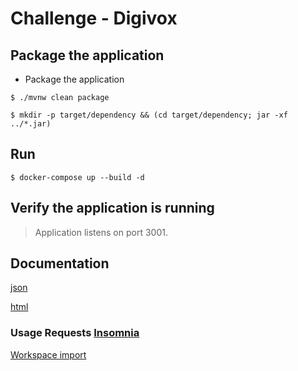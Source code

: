 # Challenge - Digivox

## Package the application

- Package the application

`$ ./mvnw clean package`

`$ mkdir -p target/dependency && (cd target/dependency; jar -xf ../*.jar)`

## Run

`$ docker-compose up --build -d`

## Verify the application is running

> Application listens on port 3001.

## Documentation

[json](http://localhost:3001/api-docs)

[html](http://localhost:3001/api-ui.html)

### Usage Requests [Insomnia](https://insomnia.rest/)

[Workspace import](insomnia/documentation.json)
